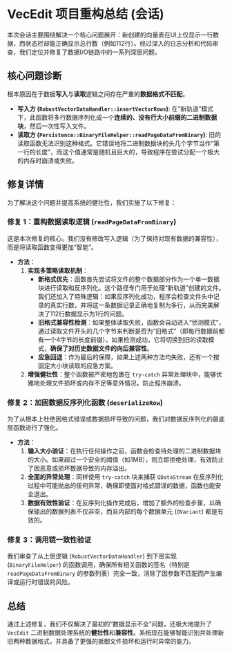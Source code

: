  # VecEdit 项目重构总结 (会话)

本次会话主要围绕解决一个核心问题展开：新创建的向量表在UI上仅显示一行数据，而状态栏却能正确显示总行数（例如112行）。经过深入的日志分析和代码审查，我们定位并修复了数据I/O链路中的一系列深层问题。

## 核心问题诊断

根本原因在于数据**写入**与**读取**逻辑之间存在严重的**数据格式不匹配**。

- **写入方 (`RobustVectorDataHandler::insertVectorRows`)**: 在“新轨道”模式下，此函数将多行数据序列化成一个**连续的、没有行大小前缀的二进制数据块**，然后一次性写入文件。
- **读取方 (`Persistence::BinaryFileHelper::readPageDataFromBinary`)**: 旧的读取函数无法识别这种格式。它错误地将二进制数据块的头几个字节当作“第一行的长度”，而这个值通常是随机且巨大的，导致程序在尝试分配一个极大的内存时崩溃或失败。

## 修复详情

为了解决这个问题并提高系统的健壮性，我们实施了以下修复：

### 修复 1：重构数据读取逻辑 (`readPageDataFromBinary`)

这是本次修复的核心。我们没有修改写入逻辑（为了保持对现有数据的兼容性），而是将读取函数变得更加“智能”。

- **方法**：
  1.  **实现多策略读取机制**：
      - **新格式优先**：函数首先尝试将文件的整个数据部分作为一个单一数据块进行读取和反序列化。这个路径专门用于处理“新轨道”创建的文件。我们还加入了特殊逻辑：如果反序列化成功，程序会检查文件头中记录的真实行数，并将这一条数据记录正确地复制为多行，从而完美解决了112行数据显示为1行的问题。
      - **旧格式兼容性检测**：如果整体读取失败，函数会自动进入“侦测模式”，通过读取文件开头的几个字节来判断是否为“旧格式”（即每行数据前都有一个4字节的长度前缀）。如果检测成功，它将切换到旧的读取模式，**确保了对历史数据文件的向后兼容性**。
      - **应急回退**：作为最后的保障，如果上述两种方法均失败，还有一个按固定大小块读取的应急方案。
  2.  **增强健壮性**：整个函数被严密地包裹在 `try-catch` 异常处理块中，能够优雅地处理文件损坏或内存不足等意外情况，防止程序崩溃。

### 修复 2：加固数据反序列化函数 (`deserializeRow`)

为了从根本上杜绝因格式错误或数据损坏导致的问题，我们对数据反序列化的最底层函数进行了强化。

- **方法**：
  1.  **输入大小验证**：在执行任何操作之前，函数会检查待处理的二进制数据块的大小。如果超过一个安全的阈值（如1MB），则立即拒绝处理，有效防止了因恶意或损坏数据导致的内存溢出。
  2.  **全面的异常处理**：同样使用 `try-catch` 块来捕获 `QDataStream` 在反序列化过程中可能抛出的任何异常，确保即使面对格式错误的数据，函数也能安全退出。
  3.  **数据有效性验证**：在反序列化操作完成后，增加了额外的检查步骤，以确保输出的数据列表不仅非空，而且内部的每个数据单元 (`QVariant`) 都是有效的。

### 修复 3：调用链一致性验证

我们审查了从上层逻辑 (`RobustVectorDataHandler`) 到下层实现 (`BinaryFileHelper`) 的函数调用，确保所有相关函数的签名（特别是 `readPageDataFromBinary` 的参数列表）完全一致，消除了因参数不匹配而产生编译或运行时错误的风险。

## 总结

通过上述修复，我们不仅解决了最初的“数据显示不全”问题，还极大地提升了 `VecEdit` 二进制数据处理系统的**健壮性**和**兼容性**。系统现在能够智能识别并处理新旧两种数据格式，并具备了更强的抵御文件损坏和运行时异常的能力。